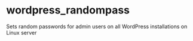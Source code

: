 # wordpress_randompass
Sets random passwords for admin users on all WordPress installations on Linux server
